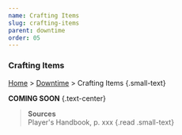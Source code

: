 ```yaml
---
name: Crafting Items
slug: crafting-items
parent: downtime
order: 05
---
```

### Crafting Items
[Home](home) > [Downtime](downtime) > Crafting Items {.small-text}

**COMING SOON** {.text-center}

> **Sources** <br/>
> Player's Handbook, p. xxx
{.read .small-text}

